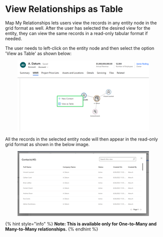 # View Relationships as Table

Map My Relationships lets users view the records in any entity node in the grid format as well. After the user has selected the desired view for the entity, they can view the same records in a read-only tabular format if needed.

The user needs to left-click on the entity node and then select the option 'View as Table' as shown below:

<figure><img src="../../.gitbook/assets/MMR11.PNG" alt=""><figcaption></figcaption></figure>

All the records in the selected entity node will then appear in the read-only grid format as shown in the below image.

<figure><img src="../../.gitbook/assets/MMR2.PNG" alt=""><figcaption></figcaption></figure>

{% hint style="info" %}
**Note: This is available only for One-to-Many and Many-to-Many relationships.**
{% endhint %}

